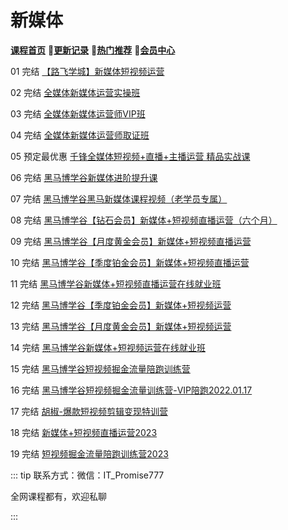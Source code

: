 # 新媒体

[**课程首页**](../../README.md) 💖[**更新记录**](./gxjl-2023.md) 💖[**热门推荐**](./rmtj.md) 💖[**会员中心**](./vip.md)



01 完结 [【路飞学城】新媒体短视频运营](https://www.luffycity.com/light-course/new-media)

02 完结 [全媒体新媒体运营实操班](https://www.kaikeba.com/course/vip/893)

03 完结 [全媒体新媒体运营师VIP班](https://www.kaikeba.com/course/vip/877)

04 完结 [全媒体新媒体运营师取证班](https://www.kaikeba.com/course/vip/878)

05 预定最优惠 [千锋全媒体短视频+直播+主播运营 精品实战课](https://appd8lwrtt98427.pc.xiaoe-tech.com/detail/p_6269ed66e4b0cedf38aad04b/6?product_id=p_6269ed66e4b0cedf38aad04b)

06 完结 [黑马博学谷新媒体进阶提升课](https://www.boxuegu.com/course/detail-4976.html)

07 完结 [黑马博学谷黑马新媒体课程视频（老学员专属）](https://www.boxuegu.com/course/detail-3995.html)

08 完结 [黑马博学谷【钻石会员】新媒体+短视频直播运营（六个月）](https://www.boxuegu.com/class/outline-3754.html)

09 完结 [黑马博学谷【月度黄金会员】新媒体+短视频直播运营](https://www.boxuegu.com/class/outline-3356.html)

10 完结 [黑马博学谷【季度铂金会员】新媒体+短视频直播运营](https://www.boxuegu.com/class/outline-3355.html)

11 完结 [黑马博学谷新媒体+短视频直播运营在线就业班](https://www.boxuegu.com/class/outline-3210.html)

12 完结 [黑马博学谷【季度铂金会员】新媒体+短视频运营](https://www.boxuegu.com/class/outline-1432.html)

13 完结 [黑马博学谷【月度黄金会员】新媒体+短视频运营](https://www.boxuegu.com/class/outline-1431.html)

14 完结 [黑马博学谷新媒体+短视频运营在线就业班](https://www.boxuegu.com/class/outline-1359.html)

15 完结 [黑马博学谷短视频掘金流量陪跑训练营](https://www.boxuegu.com/course/detail-4526.html)

16 完结 [黑马博学谷短视频掘金流量训练营-VIP陪跑2022.01.17](https://www.boxuegu.com/)

17 完结 [胡椒-爆款短视频剪辑变现特训营](https://m.youshu.cc/weixin/goods?from_ys_source=H5&goods_item_id=4412)

18 完结 [新媒体+短视频直播运营2023](https://m.boxuegu.com/campaign/coursePage.html?subject=newMedia)

19 完结 [短视频掘金流量陪跑训练营2023](https://m.boxuegu.com/campaign/coursePage.html?subject=media)

::: tip
联系方式：微信：IT_Promise777

全网课程都有，欢迎私聊

 

:::